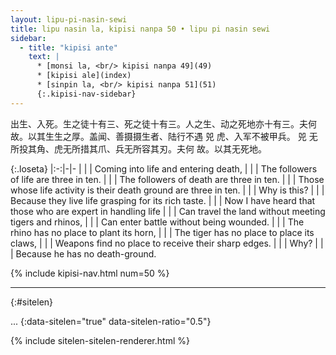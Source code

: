 ```yaml
---
layout: lipu-pi-nasin-sewi
title: lipu nasin la, kipisi nanpa 50 • lipu pi nasin sewi
sidebar:
  - title: "kipisi ante"
    text: |
      * [monsi la, <br/> kipisi nanpa 49](49)
      * [kipisi ale](index)
      * [sinpin la, <br/> kipisi nanpa 51](51)
      {:.kipisi-nav-sidebar}
---
```


出生、入死。生之徒十有三、死之徒十有三。人之生、动之死地亦十有三。夫何故。以其生生之厚。盖闻、善摄摄生者、陆行不遇 兕 虎、入军不被甲兵。 兕 无所投其角、虎无所措其爪、兵无所容其刃。夫何 故。以其无死地。

{:.loseta}
|:-:|-|-
|  |  | Coming into life and entering death,
|  |  | The followers of life are three in ten.
|  |  | The followers of death are three in ten.
|  |  | Those whose life activity is their death ground are three in ten.
|  |  | Why is this?
|  |  | Because they live life grasping for its rich taste.
|  |  | Now I have heard that those who are expert in handling life
|  |  | Can travel the land without meeting tigers and rhinos,
|  |  | Can enter battle without being wounded.
|  |  | The rhino has no place to plant its horn,
|  |  | The tiger has no place to place its claws,
|  |  | Weapons find no place to receive their sharp edges.
|  |  | Why?
|  |  | Because he has no death-ground.

{% include kipisi-nav.html num=50 %}

-------
{:#sitelen}

...
{:data-sitelen="true" data-sitelen-ratio="0.5"}

{% include sitelen-sitelen-renderer.html %}
